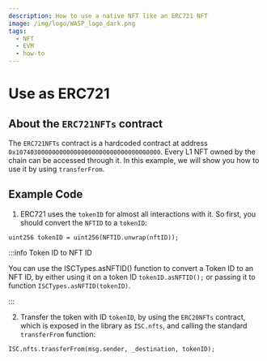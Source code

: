 ```yaml
---
description: How to use a native NFT like an ERC721 NFT
image: /img/logo/WASP_logo_dark.png
tags:
  - NFT
  - EVM
  - how-to
---
```


# Use as ERC721

## About the `ERC721NFTs` contract

The `ERC721NFTs` contract is a hardcoded contract at address `0x1074030000000000000000000000000000000000`. Every L1 NFT owned by the chain can be accessed through it. In this example, we will show you how to use it by using `transferFrom`.

## Example Code

1. ERC721 uses the `tokenID` for almost all interactions with it. So first, you should convert the `NFTID` to a `tokenID`:

```solidity
uint256 tokenID = uint256(NFTID.unwrap(nftID));
```

:::info Token ID to NFT ID

You can use the ISCTypes.asNFTID() function to convert a Token ID to an NFT ID, by either using it on a token ID `tokenID.asNFTID();` or passing it to function `ISCTypes.asNFTID(tokenID)`.

:::

2. Transfer the token with ID `tokenID`, by using the `ERC20NFTs` contract, which is exposed in the library as `ISC.nfts`, and calling the standard `transferFrom` function:

```solidity
ISC.nfts.transferFrom(msg.sender, _destination, tokenID);
```
